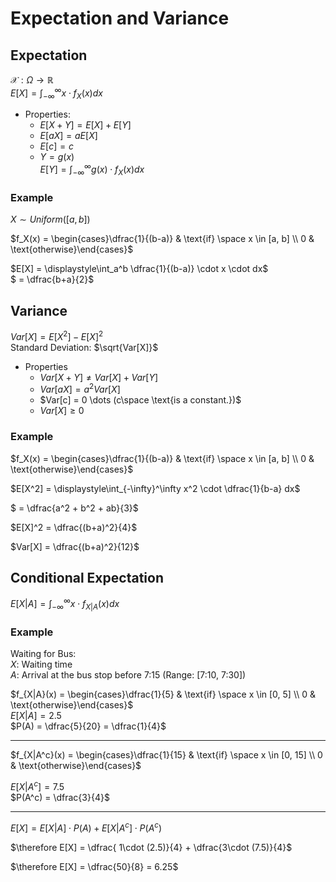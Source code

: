 # Expectation and Variance  

## Expectation
$\mathcal{X}:\Omega \rightarrow \mathbb{R}$  
$E[X] = \displaystyle\int_{-\infty}^\infty x\cdot f_X(x) dx$  

- Properties:
    - $E[X+Y] = E[X] + E[Y]$  
    - $E[aX]=aE[X]$  
    - $E[c]=c$
    - $Y = g(x)$ \
    $E[Y] = \displaystyle\int_{-\infty}^\infty g(x)\cdot f_X(x) dx$  
    
### Example 

$X \sim Uniform([a, b])$  

$f_X(x) = \begin{cases}\dfrac{1}{(b-a)} & \text{if} \space x \in [a, b] \\ 0 & \text{otherwise}\end{cases}$  

$E[X] = \displaystyle\int_a^b \dfrac{1}{(b-a)} \cdot x \cdot dx$ \
$ = \dfrac{b+a}{2}$ 

## Variance  

$Var[X] = E[X^2] - E[X]^2$  
Standard Deviation: $\sqrt{Var[X]}$  

- Properties
     - $Var[X + Y] \neq Var[X] + Var[Y]$
     - $Var[aX] = a^2Var[X]$
     - $Var[c] = 0 \dots (c\space \text{is a constant.})$
     - $Var[X] \geq 0$ 
     
### Example

$f_X(x) = \begin{cases}\dfrac{1}{(b-a)} & \text{if} \space x \in [a, b] \\ 0 & \text{otherwise}\end{cases}$   

$E[X^2] = \displaystyle\int_{-\infty}^\infty x^2 \cdot \dfrac{1}{b-a} dx$   

$ = \dfrac{a^2 + b^2 + ab}{3}$  

$E[X]^2 = \dfrac{(b+a)^2}{4}$

$Var[X] = \dfrac{(b+a)^2}{12}$ 

## Conditional Expectation 
$E[X | A] = \displaystyle\int_{-\infty}^\infty x\cdot f_{X|A}(x) dx$ 

### Example
Waiting for Bus: \
$X:$ Waiting time \
$A:$ Arrival at the bus stop before 7:15 (Range: [7:10, 7:30])  

$f_{X|A}(x) = \begin{cases}\dfrac{1}{5} & \text{if} \space x \in [0, 5] \\ 0 & \text{otherwise}\end{cases}$  
$E[X | A] = 2.5$  
$P(A) = \dfrac{5}{20} = \dfrac{1}{4}$

---
$f_{X|A^c}(x) = \begin{cases}\dfrac{1}{15} & \text{if} \space x \in [0, 15] \\ 0 & \text{otherwise}\end{cases}$

$E[X | A^c] = 7.5$  
$P(A^c) = \dfrac{3}{4}$  

---

$E[X] = E[X | A]\cdot P(A) + E[X | A^c]\cdot P(A^c)$  

$\therefore E[X] = \dfrac{ 1\cdot (2.5)}{4} + \dfrac{3\cdot (7.5)}{4}$  

$\therefore E[X] = \dfrac{50}{8} = 6.25$